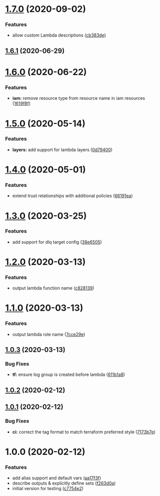 # [1.7.0](https://github.com/bbeesley/terraform-aws-lambda-do-it-all/compare/1.6.1...1.7.0) (2020-09-02)


### Features

* allow custom Lambda descriptions ([cb383de](https://github.com/bbeesley/terraform-aws-lambda-do-it-all/commit/cb383de07dcdb755cc53777b72efdd3448c9c289))

## [1.6.1](https://github.com/bbeesley/terraform-aws-lambda-do-it-all/compare/1.6.0...1.6.1) (2020-06-29)

# [1.6.0](https://github.com/bbeesley/terraform-aws-lambda-do-it-all/compare/1.5.0...1.6.0) (2020-06-22)


### Features

* **iam:** remove resource type from resource name in iam resources ([1619f8f](https://github.com/bbeesley/terraform-aws-lambda-do-it-all/commit/1619f8f2ee7504f733a4f3ec04c7fd7fafb5a341))

# [1.5.0](https://github.com/bbeesley/terraform-aws-lambda-do-it-all/compare/1.4.0...1.5.0) (2020-05-14)


### Features

* **layers:** add support for lambda layers ([0d79400](https://github.com/bbeesley/terraform-aws-lambda-do-it-all/commit/0d79400acf70cb2f88bc29aca1a7c5334fd3bf2d))

# [1.4.0](https://github.com/bbeesley/terraform-aws-lambda-do-it-all/compare/1.3.0...1.4.0) (2020-05-01)


### Features

* extend trust relationships with additional policies ([66191ea](https://github.com/bbeesley/terraform-aws-lambda-do-it-all/commit/66191ea2a50075edd1f41dcc8a767e60dd8bbd15))

# [1.3.0](https://github.com/bbeesley/terraform-aws-lambda-do-it-all/compare/1.2.0...1.3.0) (2020-03-25)


### Features

* add support for dlq target config ([38e6505](https://github.com/bbeesley/terraform-aws-lambda-do-it-all/commit/38e6505ceb01999715e8ed2b064bdd7687dc138b))

# [1.2.0](https://github.com/bbeesley/terraform-aws-lambda-do-it-all/compare/1.1.0...1.2.0) (2020-03-13)


### Features

* output lambda function name ([c828139](https://github.com/bbeesley/terraform-aws-lambda-do-it-all/commit/c828139ae56ad1e36b140b5a79ef3e714ea54f32))

# [1.1.0](https://github.com/bbeesley/terraform-aws-lambda-do-it-all/compare/1.0.3...1.1.0) (2020-03-13)


### Features

* output lambda role name ([7cce29e](https://github.com/bbeesley/terraform-aws-lambda-do-it-all/commit/7cce29e584702b695ba85af4a90e304e1dd19089))

## [1.0.3](https://github.com/bbeesley/terraform-aws-lambda-do-it-all/compare/1.0.2...1.0.3) (2020-03-13)


### Bug Fixes

* **tf:** ensure log group is created before lambda ([611b1a8](https://github.com/bbeesley/terraform-aws-lambda-do-it-all/commit/611b1a85629f6ea9a447ef00c89d9747e6241fd3))

## [1.0.2](https://github.com/bbeesley/terraform-aws-lambda-do-it-all/compare/1.0.1...1.0.2) (2020-02-12)

## [1.0.1](https://github.com/bbeesley/terraform-aws-lambda-do-it-all/compare/1.0.0...1.0.1) (2020-02-12)


### Bug Fixes

* **ci:** correct the tag format to match terraform preferred style ([7173b7e](https://github.com/bbeesley/terraform-aws-lambda-do-it-all/commit/7173b7e083f0dd8215ac04584652829c4b56c64e))

# 1.0.0 (2020-02-12)


### Features

* add alias support and default vars ([aa17f3f](https://github.com/bbeesley/terraform-aws-lambda-do-it-all/commit/aa17f3f4e28a19a9dca9bf88de26df92f127bc6f))
* describe outputs & explicitly define sets ([f263d0a](https://github.com/bbeesley/terraform-aws-lambda-do-it-all/commit/f263d0aa316bd81ef9c59b280f8a949a8327d8c1))
* initial version for testing ([c7754e2](https://github.com/bbeesley/terraform-aws-lambda-do-it-all/commit/c7754e2473fb40f51d3f031f280d652f7af52f2e))
